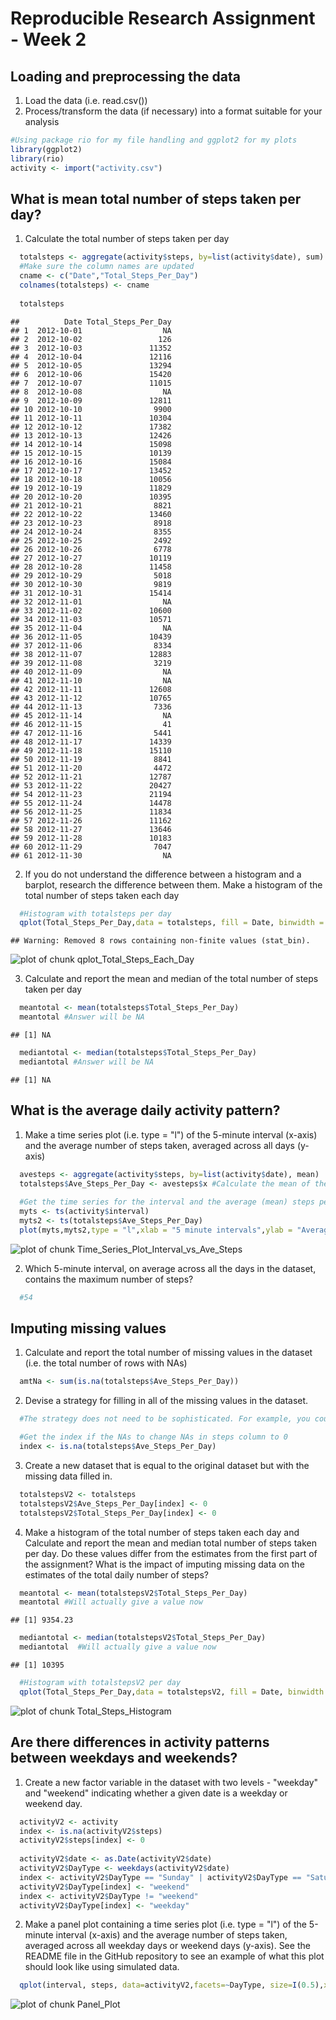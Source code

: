 Reproducible Research Assignment - Week 2
=========================================



## Loading and preprocessing the data

1. Load the data (i.e. read.csv())
2. Process/transform the data (if necessary) into a format suitable for your analysis


```r
#Using package rio for my file handling and ggplot2 for my plots
library(ggplot2)
library(rio)
activity <- import("activity.csv")
```

## What is mean total number of steps taken per day?

1. Calculate the total number of steps taken per day

```r
  totalsteps <- aggregate(activity$steps, by=list(activity$date), sum)
  #Make sure the column names are updated
  cname <- c("Date","Total_Steps_Per_Day")
  colnames(totalsteps) <- cname
  
  totalsteps
```

```
##          Date Total_Steps_Per_Day
## 1  2012-10-01                  NA
## 2  2012-10-02                 126
## 3  2012-10-03               11352
## 4  2012-10-04               12116
## 5  2012-10-05               13294
## 6  2012-10-06               15420
## 7  2012-10-07               11015
## 8  2012-10-08                  NA
## 9  2012-10-09               12811
## 10 2012-10-10                9900
## 11 2012-10-11               10304
## 12 2012-10-12               17382
## 13 2012-10-13               12426
## 14 2012-10-14               15098
## 15 2012-10-15               10139
## 16 2012-10-16               15084
## 17 2012-10-17               13452
## 18 2012-10-18               10056
## 19 2012-10-19               11829
## 20 2012-10-20               10395
## 21 2012-10-21                8821
## 22 2012-10-22               13460
## 23 2012-10-23                8918
## 24 2012-10-24                8355
## 25 2012-10-25                2492
## 26 2012-10-26                6778
## 27 2012-10-27               10119
## 28 2012-10-28               11458
## 29 2012-10-29                5018
## 30 2012-10-30                9819
## 31 2012-10-31               15414
## 32 2012-11-01                  NA
## 33 2012-11-02               10600
## 34 2012-11-03               10571
## 35 2012-11-04                  NA
## 36 2012-11-05               10439
## 37 2012-11-06                8334
## 38 2012-11-07               12883
## 39 2012-11-08                3219
## 40 2012-11-09                  NA
## 41 2012-11-10                  NA
## 42 2012-11-11               12608
## 43 2012-11-12               10765
## 44 2012-11-13                7336
## 45 2012-11-14                  NA
## 46 2012-11-15                  41
## 47 2012-11-16                5441
## 48 2012-11-17               14339
## 49 2012-11-18               15110
## 50 2012-11-19                8841
## 51 2012-11-20                4472
## 52 2012-11-21               12787
## 53 2012-11-22               20427
## 54 2012-11-23               21194
## 55 2012-11-24               14478
## 56 2012-11-25               11834
## 57 2012-11-26               11162
## 58 2012-11-27               13646
## 59 2012-11-28               10183
## 60 2012-11-29                7047
## 61 2012-11-30                  NA
```

2. If you do not understand the difference between a histogram and a barplot, research the difference between them. Make a histogram of the total number of steps taken each day

```r
  #Histogram with totalsteps per day
  qplot(Total_Steps_Per_Day,data = totalsteps, fill = Date, binwidth = 150)
```

```
## Warning: Removed 8 rows containing non-finite values (stat_bin).
```

![plot of chunk qplot_Total_Steps_Each_Day](figure/qplot_Total_Steps_Each_Day-1.png)

3. Calculate and report the mean and median of the total number of steps taken per day

```r
  meantotal <- mean(totalsteps$Total_Steps_Per_Day)
  meantotal #Answer will be NA
```

```
## [1] NA
```

```r
  mediantotal <- median(totalsteps$Total_Steps_Per_Day)
  mediantotal #Answer will be NA
```

```
## [1] NA
```

## What is the average daily activity pattern?
1. Make a time series plot (i.e. type = "l") of the 5-minute interval (x-axis) and the average number of steps taken, averaged across all days (y-axis)

```r
  avesteps <- aggregate(activity$steps, by=list(activity$date), mean)
  totalsteps$Ave_Steps_Per_Day <- avesteps$x #Calculate the mean of the steps per day
      
  #Get the time series for the interval and the average (mean) steps per day and show them in a plot
  myts <- ts(activity$interval)
  myts2 <- ts(totalsteps$Ave_Steps_Per_Day)
  plot(myts,myts2,type = "l",xlab = "5 minute intervals",ylab = "Average no of steps") #Answer is 54
```

![plot of chunk Time_Series_Plot_Interval_vs_Ave_Steps](figure/Time_Series_Plot_Interval_vs_Ave_Steps-1.png)

2. Which 5-minute interval, on average across all the days in the dataset, contains the maximum number of steps?

```r
  #54
```

## Imputing missing values

1. Calculate and report the total number of missing values in the dataset (i.e. the total number of rows with NAs)

```r
  amtNa <- sum(is.na(totalsteps$Ave_Steps_Per_Day))
```

2. Devise a strategy for filling in all of the missing values in the dataset. 

```r
  #The strategy does not need to be sophisticated. For example, you could use the mean/median for that day, or the mean for that 5-minute interval, etc.

  #Get the index if the NAs to change NAs in steps column to 0
  index <- is.na(totalsteps$Ave_Steps_Per_Day)
```

3. Create a new dataset that is equal to the original dataset but with the missing data filled in.    

```r
  totalstepsV2 <- totalsteps
  totalstepsV2$Ave_Steps_Per_Day[index] <- 0
  totalstepsV2$Total_Steps_Per_Day[index] <- 0
```

4. Make a histogram of the total number of steps taken each day and Calculate and report the mean and median total number of steps taken per day. Do these values differ from the estimates from the first part of the assignment? What is the impact of imputing missing data on the estimates of the total daily number of steps?

```r
  meantotal <- mean(totalstepsV2$Total_Steps_Per_Day)
  meantotal #Will actually give a value now
```

```
## [1] 9354.23
```

```r
  mediantotal <- median(totalstepsV2$Total_Steps_Per_Day)
  mediantotal  #Will actually give a value now
```

```
## [1] 10395
```

```r
  #Histogram with totalstepsV2 per day
  qplot(Total_Steps_Per_Day,data = totalstepsV2, fill = Date, binwidth = 150)
```

![plot of chunk Total_Steps_Histogram](figure/Total_Steps_Histogram-1.png)

## Are there differences in activity patterns between weekdays and weekends?

1. Create a new factor variable in the dataset with two levels - "weekday" and "weekend" indicating whether a given date is a weekday or weekend day.

```r
  activityV2 <- activity
  index <- is.na(activityV2$steps)
  activityV2$steps[index] <- 0
      
  activityV2$date <- as.Date(activityV2$date)
  activityV2$DayType <- weekdays(activityV2$date)
  index <- activityV2$DayType == "Sunday" | activityV2$DayType == "Saturday"
  activityV2$DayType[index] <- "weekend"
  index <- activityV2$DayType != "weekend"
  activityV2$DayType[index] <- "weekday"
```


2. Make a panel plot containing a time series plot (i.e. type = "l") of the 5-minute interval (x-axis) and the average number of steps taken, averaged across all weekday days or weekend days (y-axis). See the README file in the GitHub repository to see an example of what this plot should look like using simulated data.

```r
  qplot(interval, steps, data=activityV2,facets=~DayType, size=I(0.5),xlab="Interval", ylab="Number of steps") + geom_line()
```

![plot of chunk Panel_Plot](figure/Panel_Plot-1.png)

